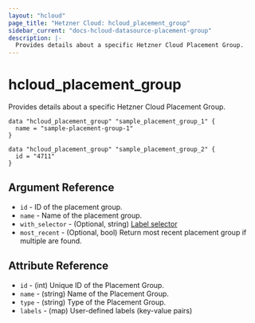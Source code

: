 ```yaml
---
layout: "hcloud"
page_title: "Hetzner Cloud: hcloud_placement_group"
sidebar_current: "docs-hcloud-datasource-placement-group"
description: |-
  Provides details about a specific Hetzner Cloud Placement Group.
---
```


# hcloud_placement_group

Provides details about a specific Hetzner Cloud Placement Group.

```hcl
data "hcloud_placement_group" "sample_placement_group_1" {
  name = "sample-placement-group-1"
}

data "hcloud_placement_group" "sample_placement_group_2" {
  id = "4711"
}
```

## Argument Reference

- `id` - ID of the placement group.
- `name` - Name of the placement group.
- `with_selector` - (Optional, string) [Label selector](https://docs.hetzner.cloud/#overview-label-selector)
- `most_recent` - (Optional, bool) Return most recent placement group if multiple are found.

## Attribute Reference

- `id` - (int) Unique ID of the Placement Group.
- `name` - (string) Name of the Placement Group.
- `type` - (string) Type of the Placement Group.
- `labels` - (map) User-defined labels (key-value pairs)
